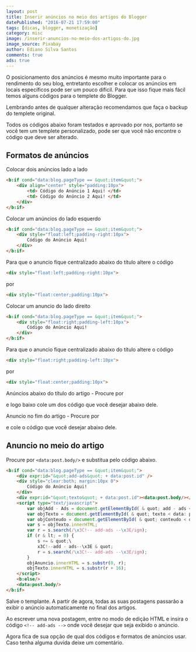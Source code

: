 ```yaml
---
layout: post
title: Inserir anúncios no meio dos artigos do Blogger
datePublished: "2016-07-21 17:59:00"
tags: [dicas, blogger, monetização]
category: misc
image: /inserir-anuncios-no-meio-dos-artigos-do.jpg
image_source: Pixabay
author: Ediano Silva Santos
comments: true
ads: true
---
```


O posicionamento dos anúncios é mesmo muito importante para o rendimento do seu blog, entretanto escolher e colocar os anúncios em locais específicos pode ser um pouco difícil. Para que isso fique mais fácil temos alguns códigos para o templete do Blogger.

Lembrando antes de qualquer alteração recomendamos que faça o backup do templete original.

Todos os códigos abaixo foram testados e aprovado por nos, portanto se você tem um templete personalizado, pode ser que você não encontre o código que deve ser alterado.

## Formatos de anúncios
Colocar dois anúncios lado a lado

```html
<b:if cond="data:blog.pageType == &quot;item&quot;">
    <div align="center" style="padding:10px">
        <td> Código do Anúncio 1 Aqui! </td>
        <td> Código do Anúncio 2 Aqui! </td>
    </div>
</b:if>
```

Colocar um anúncios do lado esquerdo

```html
<b:if cond="data:blog.pageType == &quot;item&quot;">
    <div style="float:left;padding-right:10px">
        Código do Anúncio Aqui!
    </div>
</b:if>
```

Para que o anuncio fique centralizado abaixo do título altere o código

```html
<div style="float:left;padding-right:10px">
```

por

```html
<div style="float:center;padding:10px">
```

Colocar um anuncio do lado direito

```html
<b:if cond="data:blog.pageType == &quot;item&quot;">
    <div style="float:right;padding-left:10px">
        Código do Anúncio Aqui!
    </div>
</b:if>
```

Para que o anuncio fique centralizado abaixo do título altere o código

```html
<div style="float:right;padding-left:10px">
```

por

```html
<div style="float:center;padding:10px">
```

Anúncios abaixo do título do artigo - Procure por *<div class="post-header-line-1"/>* e logo baixo cole um dos código que você desejar abaixo dele.

Anuncio no fim do artigo - Procure por *<div class="post-footer">* e cole o código que você desejar abaixo dele.

## Anuncio no meio do artigo
Procure por `<data:post.body/>` e substitua pelo código abaixo.

```html
<b:if cond="data:blog.pageType == &quot;item&quot;">
    <div expr:id="&quot;add-ads&quot; + data:post.id" />
    <div style="clear:both; margin:10px 0">
        Código do Anúncio Aqui!
    </div>
    <div expr:id="&quot;texto&quot; + data:post.id"><data:post.body/></div>
    <script type="text/javascript">
        var objAdd - Ads = document.getElementById( & quot; add - ads < data: post.id / > & quot;);
        var objTexto = document.getElementById( & quot; texto < data: post.id / > & quot;);
        var objConteudo = document.getElementById( & quot; conteudo < data: post.id / > & quot;);
        var s = objTexto.innerHTML;
        var r = s.search(/\x3C!-- add-ads --\x3E/igm);
        if (r & lt; = 0) {
            s += & quot;\
            x3C!--add - ads--\x3E & quot;
            r = s.search(/\x3C!-- add-ads --\x3E/igm);
        }
        objAnuncio.innerHTML = s.substr(0, r);
        objTexto.innerHTML = s.substr(r + 16);
    </script>
    <b:else/>
    <data:post.body/>
</b:if>
```

Salve o templante. A partir de agora, todas as suas postagens passarão a exibir o anúncio automaticamente no final dos artigos.

Ao escrever uma nova postagem, entre no modo de edição HTML e insira o código `<!-- add-ads -->` onde você desejar que seja exibido o anúncio.

Agora fica de sua opção de qual dos códigos e formatos de anúncios usar. Caso tenha alguma duvida deixe um comentário.